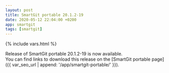 ```yaml
---
layout: post
title: SmartGit portable 20.1.2-19
date: 2020-05-12 22:04:00 +0200
app: smartgit
tags: [smartgit]
---
```

{% include vars.html %}

Release of SmartGit portable 20.1.2-19 is now available.<br />
You can find links to download this release on the [SmartGit portable page]({{ var_seo_url | append: '/app/smartgit-portable/' }}).